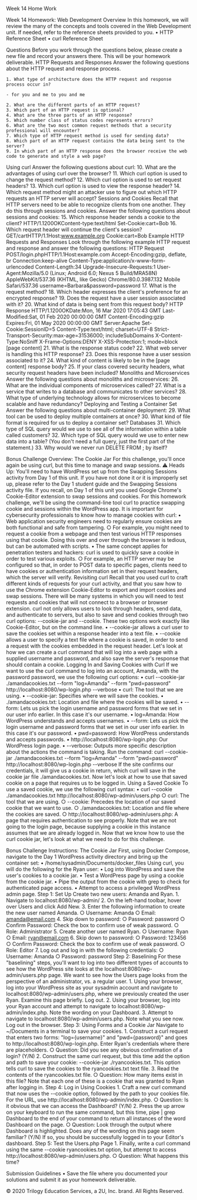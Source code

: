 Week 14 Home Work 

Week 14 Homework: Web Development
Overview
In this homework, we will review the many of the concepts and tools covered in the Web Development unit. If needed, refer to the reference sheets provided to you.
	• HTTP Reference Sheet
	• curl Reference Sheet

Questions
Before you work through the questions below, please create a new file and record your answers there. This will be your homework deliverable.
HTTP Requests and Responses
Answer the following questions about the HTTP request and response process.

	1. What type of architecture does the HTTP request and response process occur in?
        
    - for you and me to you and me 

	2. What are the different parts of an HTTP request?
	3. Which part of an HTTP request is optional?
	4. What are the three parts of an HTTP response?
	5. Which number class of status codes represents errors?
	6. What are the two most common request methods that a security professional will encounter?
	7. Which type of HTTP request method is used for sending data?
	8. Which part of an HTTP request contains the data being sent to the server?
	9. In which part of an HTTP response does the browser receive the web code to generate and style a web page?
Using curl
Answer the following questions about curl:
	10. What are the advantages of using curl over the browser?
	11. Which curl option is used to change the request method?
	12. Which curl option is used to set request headers?
	13. Which curl option is used to view the response header?
	14. Which request method might an attacker use to figure out which HTTP requests an HTTP server will accept?
Sessions and Cookies
Recall that HTTP servers need to be able to recognize clients from one another. They do this through sessions and cookies.
Answer the following questions about sessions and cookies:
	15. Which response header sends a cookie to the client?
HTTP/1.1200OKContent-type:text/html
Set-Cookie:cart=Bob
	16. Which request header will continue the client's session?
GET/cartHTTP/1.1Host:www.example.org
Cookie:cart=Bob
Example HTTP Requests and Responses
Look through the following example HTTP request and response and answer the following questions:
HTTP Request
POST/login.phpHTTP/1.1Host:example.com
Accept-Encoding:gzip, deflate, br
Connection:keep-alive
Content-Type:application/x-www-form-urlencoded
Content-Length:34
Upgrade-Insecure-Requests:1
User-Agent:Mozilla/5.0 (Linux; Android 6.0; Nexus 5 Build/MRA58N) AppleWebKit/537.36 (KHTML, like Gecko) Chrome/80.0.3987.132 Mobile Safari/537.36
username=Barbara&password=password
	17. What is the request method?
	18. Which header expresses the client's preference for an encrypted response?
	19. Does the request have a user session associated with it?
	20. What kind of data is being sent from this request body?
HTTP Response
HTTP/1.1200OKDate:Mon, 16 Mar 2020 17:05:43 GMT
Last-Modified:Sat, 01 Feb 2020 00:00:00 GMT
Content-Encoding:gzip
Expires:Fri, 01 May 2020 00:00:00 GMT
Server:Apache
Set-Cookie:SessionID=5
Content-Type:text/html; charset=UTF-8
Strict-Transport-Security:max-age=31536000; includeSubDomains
X-Content-Type:NoSniff
X-Frame-Options:DENY
X-XSS-Protection:1; mode=block
[page content]
	21. What is the response status code?
	22. What web server is handling this HTTP response?
	23. Does this response have a user session associated to it?
	24. What kind of content is likely to be in the [page content] response body?
	25. If your class covered security headers, what security request headers have been included?
Monoliths and Microservices
Answer the following questions about monoliths and microservices:
	26. What are the individual components of microservices called?
	27. What is a service that writes to a database and communicates to other services?
	28. What type of underlying technology allows for microservices to become scalable and have redundancy?
Deploying and Testing a Container Set
Answer the following questions about multi-container deployment:
	29. What tool can be used to deploy multiple containers at once?
	30. What kind of file format is required for us to deploy a container set?
Databases
	31. Which type of SQL query would we use to see all of the information within a table called customers?
	32. Which type of SQL query would we use to enter new data into a table? (You don't need a full query, just the first part of the statement.)
	33. Why would we never run DELETE FROM <table-name>; by itself?

Bonus Challenge Overview: The Cookie Jar
For this challenge, you'll once again be using curl, but this time to manage and swap sessions.
⚠️ Heads Up: You'll need to have WordPress set up from the Swapping Sessions activity from Day 1 of this unit. If you have not done it or it is improperly set up, please refer to the Day 1 student guide and the Swapping Sessions activity file.
If you recall, on Day 1 of this unit you used Google Chrome's Cookie-Editor extension to swap sessions and cookies. For this homework challenge, we'll be using the command-line tool curl to practice swapping cookie and sessions within the WordPress app.
It is important for cybersecurity professionals to know how to manage cookies with curl:
	• Web application security engineers need to regularly ensure cookies are both functional and safe from tampering.
		○ For example, you might need to request a cookie from a webpage and then test various HTTP responses using that cookie. Doing this over and over through the browser is tedious, but can be automated with scripts.
	• The same concept applies for penetration testers and hackers: curl is used to quickly save a cookie in order to test various exploits.
		○ For example, an HTTP server may be configured so that, in order to POST data to specific pages, clients need to have cookies or authentication information set in their request headers, which the server will verify.
Revisiting curl
Recall that you used curl to craft different kinds of requests for your curl activity, and that you saw how to use the Chrome extension Cookie-Editor to export and import cookies and swap sessions.
There will be many systems in which you will need to test requests and cookies that will not connect to a browser or browser extension.
curl not only allows users to look through headers, send data, and authenticate to servers, but also to save and send cookies through two curl options: --cookie-jar and --cookie.
These two options work exactly like Cookie-Editor, but on the command line.
	• --cookie-jar allows a curl user to save the cookies set within a response header into a text file.
	• --cookie allows a user to specify a text file where a cookie is saved, in order to send a request with the cookies embedded in the request header.
Let's look at how we can create a curl command that will log into a web page with a supplied username and password, and also save the server's response that should contain a cookie.
Logging In and Saving Cookies with Curl
If we want to use the curl command to log into an account, Amanda, with the password password, we use the following curl options:
	• curl --cookie-jar ./amandacookies.txt --form "log=Amanda" --form "pwd=password" http://localhost:8080/wp-login.php --verbose
	• curl: The tool that we are using.
	• --cookie-jar: Specifies where we will save the cookies.
	• ./amandacookies.txt: Location and file where the cookies will be saved.
	• --form: Lets us pick the login username and password forms that we set in our user info earlier. In this case it's our username.
	• log=Amanda: How WordPress understands and accepts usernames.
	• --form: Lets us pick the login username and password forms that we set in our user info earlier. In this case it's our password.
	• pwd=password: How WordPress understands and accepts passwords.
	• http://localhost:8080/wp-login.php: Our WordPress login page.
	• --verbose: Outputs more specific description about the actions the command is taking.
Run the command: curl --cookie-jar ./amandacookies.txt --form "log=Amanda" --form "pwd=password" http://localhost:8080/wp-login.php --verbose
If the site confirms our credentials, it will give us a cookie in return, which curl will save in the cookie jar file ./amandacookies.txt.
Now let's look at how to use that saved cookie on a page that requires us to be logged in.
Using a Saved Cookie
To use a saved cookie, we use the following curl syntax:
	• curl --cookie ./amandacookies.txt http://localhost:8080/wp-admin/users.php
		○ curl: The tool that we are using.
		○ --cookie: Precedes the location of our saved cookie that we want to use.
		○ ./amandacookies.txt: Location and file where the cookies are saved.
		○ http://localhost:8080/wp-admin/users.php: A page that requires authentication to see properly. Note that we are not going to the login page, because supplying a cookie in this instance assumes that we are already logged in.
Now that we know how to use the curl cookie jar, let's look at what we need to do for this challenge.

Bonus Challenge Instructions: The Cookie Jar
First, using Docker Compose, navigate to the Day 1 WordPress activity directory and bring up the container set:
	• /home/sysadmin/Documents/docker_files
Using curl, you will do the following for the Ryan user:
	• Log into WordPress and save the user's cookies to a cookie jar.
	• Test a WordPress page by using a cookie from the cookie jar.
	• Pipe the output from the cookie with grep to check for authenticated page access.
	• Attempt to access a privileged WordPress admin page.
Step 1: Set Up
Create two new users: Amanda and Ryan.
	1. Navigate to localhost:8080/wp-admin/
	2. On the left-hand toolbar, hover over Users and click Add New.
	3. Enter the following information to create the new user named Amanda.
		○ Username: Amanda
		○ Email: amanda@email.com
	4. Skip down to password:
		○ Password: password
		○ Confirm Password: Check the box to confirm use of weak password.
		○ Role: Administrator
	5. Create another user named Ryan.
		○ Username: Ryan
		○ Email: ryan@email.com
	6. Skip down to password:
		○ Password: 123456
		○ Confirm Password: Check the box to confirm use of weak password.
		○ Role: Editor
	7. Log out and log in with the following credentials:
		○ Username: Amanda
		○ Password: password
Step 2: Baselining
For these "baselining" steps, you'll want to log into two different types of accounts to see how the WordPress site looks at the localhost:8080/wp-admin/users.php page. We want to see how the Users page looks from the perspective of an administrator, vs. a regular user.
	1. Using your browser, log into your WordPress site as your sysadmin account and navigate to localhost:8080/wp-admin/users.php, where we previously created the user Ryan. Examine this page briefly. Log out.
	2. Using your browser, log into your Ryan account and attempt to navigate to localhost:8080/wp-admin/index.php. Note the wording on your Dashboard.
	3. Attempt to navigate to localhost:8080/wp-admin/users.php. Note what you see now.
Log out in the browser.
Step 3: Using Forms and a Cookie Jar
Navigate to ~/Documents in a terminal to save your cookies.
	1. Construct a curl request that enters two forms: "log={username}" and "pwd={password}" and goes to http://localhost:8080/wp-login.php. Enter Ryan's credentials where there are placeholders.
		○ Question: Did you see any obvious confirmation of a login? (Y/N)
	2. Construct the same curl request, but this time add the option and path to save your cookie: --cookie-jar ./ryancookies.txt. This option tells curl to save the cookies to the ryancookies.txt text file.
	3. Read the contents of the ryancookies.txt file.
		○ Question: How many items exist in this file?
Note that each one of these is a cookie that was granted to Ryan after logging in.
Step 4: Log in Using Cookies
	1. Craft a new curl command that now uses the --cookie option, followed by the path to your cookies file. For the URL, use http://localhost:8080/wp-admin/index.php.
		○ Question: Is it obvious that we can access the Dashboard? (Y/N)
	2. Press the up arrow on your keyboard to run the same command, but this time, pipe | grep Dashboard to the end of your command to return all instances of the word Dashboard on the page.
		○ Question: Look through the output where Dashboard is highlighted. Does any of the wording on this page seem familiar? (Y/N) If so, you should be successfully logged in to your Editor's dashboard.
Step 5: Test the Users.php Page
	1. Finally, write a curl command using the same --cookie ryancookies.txt option, but attempt to access http://localhost:8080/wp-admin/users.php.
		○ Question: What happens this time?

Submission Guidelines
	• Save the file where you documented your solutions and submit it as your homework deliverable.

© 2020 Trilogy Education Services, a 2U, Inc. brand. All Rights Reserved.


